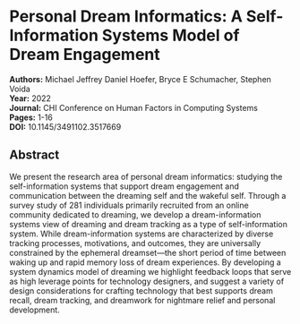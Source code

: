 # Personal Dream Informatics: A Self-Information Systems Model of Dream Engagement

**Authors:** Michael Jeffrey Daniel Hoefer, Bryce E Schumacher, Stephen Voida  
**Year:** 2022  
**Journal:** CHI Conference on Human Factors in Computing Systems  
**Pages:** 1-16  
**DOI:** 10.1145/3491102.3517669  

## Abstract
We present the research area of personal dream informatics: studying the self-information systems that support dream engagement and communication between the dreaming self and the wakeful self. Through a survey study of 281 individuals primarily recruited from an online community dedicated to dreaming, we develop a dream-information systems view of dreaming and dream tracking as a type of self-information system. While dream-information systems are characterized by diverse tracking processes, motivations, and outcomes, they are universally constrained by the ephemeral dreamset—the short period of time between waking up and rapid memory loss of dream experiences. By developing a system dynamics model of dreaming we highlight feedback loops that serve as high leverage points for technology designers, and suggest a variety of design considerations for crafting technology that best supports dream recall, dream tracking, and dreamwork for nightmare relief and personal development.

